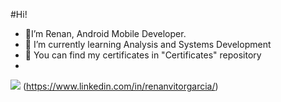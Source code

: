  #Hi! 
- 👋I’m Renan, Android Mobile Developer.
- 🌱 I’m currently learning Analysis and Systems Development
- 🏅 You can find my certificates in "Certificates" repository
- 
<img src="https://img.shields.io/badge/LinkedIn-0077B5?style=for-the-badge&logo=linkedin&logoColor=white" /> (https://www.linkedin.com/in/renanvitorgarcia/)

<!---
RenanVtr/RenanVtr is a ✨ special ✨ repository because its `README.md` (this file) appears on your GitHub profile.
You can click the Preview link to take a look at your changes.
--->
